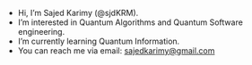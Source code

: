 - Hi, I’m Sajed Karimy (@sjdKRM).
- I’m interested in Quantum Algorithms and Quantum Software engineering.
- I’m currently learning Quantum Information.
- You can reach me via email: sajedkarimy@gmail.com 

<!---
sjdKRM/sjdKRM is a ✨ special ✨ repository because its `README.md` (this file) appears on your GitHub profile.
You can click the Preview link to take a look at your changes.
--->
